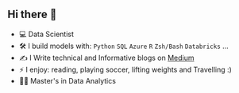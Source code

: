 ## Hi there 👋

- :computer: Data Scientist
- :hammer_and_wrench: I build models with: `Python` `SQL` `Azure` `R` `Zsh/Bash` `Databricks` ...
- :writing_hand: I Write technical and Informative blogs on [Medium](https://medium.com/@mosuji10)
- ⚡ I enjoy: reading, playing soccer, lifting weights and Travelling :) 
- :student: Master's in Data Analytics
